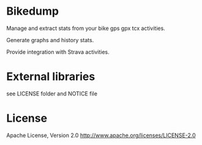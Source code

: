Bikedump
============

Manage and extract stats from your bike gps gpx tcx activities.

Generate graphs and history stats.

Provide integration with Strava activities.


External libraries
============

see LICENSE folder and NOTICE file


License
============

Apache License, Version 2.0 http://www.apache.org/licenses/LICENSE-2.0
